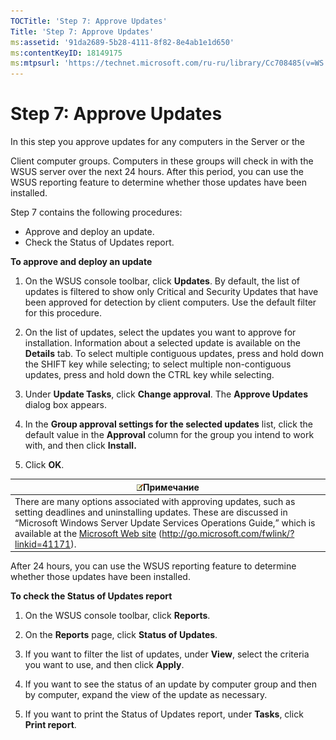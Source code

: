 ```yaml
---
TOCTitle: 'Step 7: Approve Updates'
Title: 'Step 7: Approve Updates'
ms:assetid: '91da2689-5b28-4111-8f82-8e4ab1e1d650'
ms:contentKeyID: 18149175
ms:mtpsurl: 'https://technet.microsoft.com/ru-ru/library/Cc708485(v=WS.10)'
---
```


Step 7: Approve Updates
=======================

In this step you approve updates for any computers in the Server or the

Client computer groups. Computers in these groups will check in with the WSUS server over the next 24 hours. After this period, you can use the WSUS reporting feature to determine whether those updates have been installed.

Step 7 contains the following procedures:

-   Approve and deploy an update.
-   Check the Status of Updates report.

**To approve and deploy an update**
1.  On the WSUS console toolbar, click **Updates**. By default, the list of updates is filtered to show only Critical and Security Updates that have been approved for detection by client computers. Use the default filter for this procedure.

2.  On the list of updates, select the updates you want to approve for installation. Information about a selected update is available on the **Details** tab. To select multiple contiguous updates, press and hold down the SHIFT key while selecting; to select multiple non-contiguous updates, press and hold down the CTRL key while selecting.

3.  Under **Update Tasks**, click **Change approval**. The **Approve Updates** dialog box appears.

4.  In the **Group approval settings for the selected updates** list, click the default value in the **Approval** column for the group you intend to work with, and then click **Install.**

5.  Click **OK**.

| ![](images/Cc708485.note(WS.10).gif)Примечание                                                                                                                                                                                                                                                                    |
|------------------------------------------------------------------------------------------------------------------------------------------------------------------------------------------------------------------------------------------------------------------------------------------------------------------------------------------------|
| There are many options associated with approving updates, such as setting deadlines and uninstalling updates. These are discussed in “Microsoft Windows Server Update Services Operations Guide,” which is available at the [Microsoft Web site](http://go.microsoft.com/fwlink/?linkid=41171) (http://go.microsoft.com/fwlink/?linkid=41171). |

After 24 hours, you can use the WSUS reporting feature to determine whether those updates have been installed.

**To check the Status of Updates report**
1.  On the WSUS console toolbar, click **Reports**.

2.  On the **Reports** page, click **Status of Updates**.

3.  If you want to filter the list of updates, under **View**, select the criteria you want to use, and then click **Apply**.

4.  If you want to see the status of an update by computer group and then by computer, expand the view of the update as necessary.

5.  If you want to print the Status of Updates report, under **Tasks**, click **Print report**.
